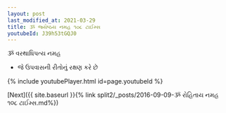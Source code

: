 ```yaml
---
layout: post
last_modified_at: 2021-03-29
title: ૐ જ્યેષ્ઠય નમહ ૧૦૮ ટાઈમ્સ
youtubeId: J39h53tGQJ0
---
```

 
 
 ૐ વરથાધિપત્ય નમહ  
 
 -  જે ઉપવાસની રીતોનું રક્ષણ કરે છે 
 
  
 
  
 
 
 
 
 
 


{% include youtubePlayer.html id=page.youtubeId %}
 
[Next]({{ site.baseurl }}{% link  split2/_posts/2016-09-09-ૐ રોહિતાય નમહ ૧૦૮ ટાઈમ્સ.md%})
 

